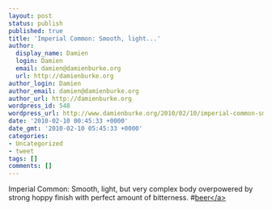 ```yaml
---
layout: post
status: publish
published: true
title: 'Imperial Common: Smooth, light...'
author:
  display_name: Damien
  login: Damien
  email: damien@damienburke.org
  url: http://damienburke.org
author_login: Damien
author_email: damien@damienburke.org
author_url: http://damienburke.org
wordpress_id: 548
wordpress_url: http://www.damienburke.org/2010/02/10/imperial-common-smooth-light/
date: '2010-02-10 00:45:33 +0000'
date_gmt: '2010-02-10 05:45:33 +0000'
categories:
- Uncategorized
- tweet
tags: []
comments: []
---
```

<p>Imperial Common: Smooth, light, but very complex body overpowered by strong hoppy finish with perfect amount of bitterness. #<a href="http:&#47;&#47;search.twitter.com&#47;search?q=%23beer" class="aktt_hashtag">beer<&#47;a></p>

